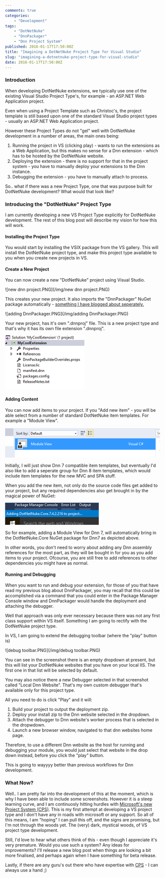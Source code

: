 ```yaml
---
comments: true
categories: 
    - "Development"
tags: 
    - "DotNetNuke"
    - "DnnPackager"
    - "Dnn Project System"
published: 2016-01-17T17:50:00Z
title: "Imagining a DotNetNuke Project Type for Visual Studio"
slug: "imagining-a-dotnetnuke-project-type-for-visual-studio"
date: 2016-01-17T17:50:00Z
---
```


### Introduction

When developing DotNetNuke extensions, we typically use one of the existing Visual Studio Project Type's, for example - an ASP.NET Web Application project.

Even when using a Project Template such as Christoc's, the project template is still based upon one of the standard Visual Studio project types - usually an ASP.NET Web Application project.

However these Project Types do not "gel" well with DotNetNuke development in a number of areas, the main ones being:

1. Running the project in VS (clicking play) - wants to run the extensions as a Web Application, but this makes no sense for a Dnn extension - which has to be hosted by the DotNetNuke website.
2. Deploying the extension - there is no support for that in the project system - you have to manually deploy your extensions to the Dnn instance.
3. Debugging the extension - you have to manually attach to process.

So.. what if there was a new Project Type, one that was purpose built for DotNetNuke development? What would that look like?

<!--more-->
### Introducing the "DotNetNuke" Project Type

I am currently developing a new VS Project Type explicitly for DotNetNuke development. The rest of this blog post will describe my vision for how this will work.

#### Installing the Project Type

You would start by installing the VSIX package from the VS gallery. This will install the DotNetNuke project type, and make this project type available to you when you create new projects in VS.

#### Create a New Project

You can now create a new "DotNetNuke" project using Visual Studio.

![new dnn project.PNG](/img/new dnn project.PNG)

This creates your new project. It also imports the "DnnPackager" NuGet package automatically - [something I have blogged about seperately.](http://darrelltunnell.net/blog/2015/12/01/dnnpackager-getting-started/)

![adding DnnPackager.PNG](/img/adding DnnPackager.PNG)

Your new project, has it's own ".dnnproj" file. This is a new project type and that's why it has its own file extension ".dnnproj".

![SolutionExplorer1.PNG](/img/SolutionExplorer1.PNG)

#### Adding Content

You can now add items to your project. If you "Add new item" - you will be able select from a number of standard DotNetNuke item templates. For example a "Module View". 

![AddModuleView.png](/img/AddModuleView.png)

Initially, I will just show Dnn 7 compatible item templates, but eventually I'd also like to add a seperate group for Dnn 8 item templates, which would include item templates for the new MVC and SPA stuff.

When you add the new item, not only do the source code files get added to your project, but any required dependencies also get brought in by the magical power of NuGet:

![AddingDotNetNukeCoreNuget.PNG](/img/AddingDotNetNukeCoreNuget.PNG)

So for example, adding a Module View for Dnn 7, will automatically bring in the DotNetNuke.Core NuGet package for Dnn7 as depicted above.

In other words, you don't need to worry about adding any Dnn assembly references for the most part, as they will be bought in for you as you add items to your project. Ofcourse, you are still free to add references to other dependencies you might have as normal. 

#### Running and Debugging

When you want to run and debug your extension, for those of you that have read my previous blog about DnnPackager, you may recall that this could be accomplished via a command that you could enter in the Package Manager Console window and DnnPackager would handle the deployment and attaching the debugger.

Well that approach was only ever necessary because there was not any first class support within VS itself. Something I am going to rectify with the DotNetNuke project type.

In VS, I am going to extend the debugging toolbar (where the "play" button is)

![debug toolbar.PNG](/img/debug toolbar.PNG)

You can see in the screenshot there is an empty dropdown at present, but this will list your DotNetNuke websites that you have on your local IIS. The first one in that list will be selected by default.

You may also notice there a new Debugger selected in that screenshot called "Local Dnn Website". That's my own custom debugger that's available only for this project type. 

All you need to do is click "Play" and it will:

1. Build your project to output the deployment zip.
2. Deploy your install zip to the Dnn website selected in the dropdown.
3. Attach the debugger to Dnn website's worker process that is selected in the dropwdown.
4. Launch a new browser window, navigated to that dnn websites home page.

Therefore, to use a different Dnn website as the host for running and debugging your module, you would just select that website in the drop down instead, before you click the "play" button.

This is going to wayyyy better than previous workflows for Dnn development. 

### What Now?

Well.. I am pretty far into the development of this at the moment, which is why I have been able to include some screenshots. However it is a steep learning curve, and I am continuosly hitting hurdles with [Microsoft's new Project System (CPS)](https://github.com/Microsoft/VSProjectSystem). This is my first attempt at developing a VS project type and I don't have any in roads with microsoft or any support. So all of this means, I am "hoping" I can pull this off, and the signs are promising, but I'm not through the woods yet. The (very) dark, mystical woods, of VS project type development.

Still, I'd love to hear what others think of this - even though I appreciate it's very premature. Would you use such a system? Any ideas for improvements? I'll release a new blog post when things are looking a bit more finalised, and perhaps again when I have something for beta release. 

Lastly, if there are any guru's out there who have expertise with [CPS](https://github.com/Microsoft/VSProjectSystem) - I can always use a hand ;)



